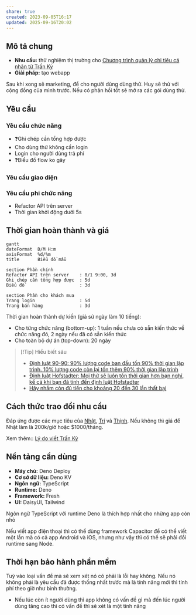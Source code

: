 ```yaml
---
share: true
created: 2023-09-05T16:17
updated: 2025-09-16T20:02
---
```

## Mô tả chung
- **Nhu cầu:** thử nghiệm thị trường cho [Chương trình quản lý chi tiêu cá nhân từ Trấn Kỳ](../../../../%F0%9F%93%9CT%C3%A0i%20nguy%C3%AAn/Ch%E1%BB%8Dn%20s%E1%BA%A3n%20ph%E1%BA%A9m%20ph%C3%B9%20h%E1%BB%A3p/Ch%C6%B0%C6%A1ng%20tr%C3%ACnh%20qu%E1%BA%A3n%20l%C3%BD%20ti%E1%BB%81n/5%20T%C3%AAn%20ch%C6%B0%C6%A1ng%20tr%C3%ACnh/App%20qu%E1%BA%A3n%20l%C3%BD%20chi%20ti%C3%AAu/Ch%C6%B0%C6%A1ng%20tr%C3%ACnh%20qu%E1%BA%A3n%20l%C3%BD%20chi%20ti%C3%AAu%20c%C3%A1%20nh%C3%A2n%20t%E1%BB%AB%20Tr%E1%BA%A5n%20K%E1%BB%B3.md)
- **Giải pháp:** tạo webapp 

Sau khi xong sẽ marketing, để cho người dùng dùng thử. Huy sẽ thử với cộng đồng của mình trước. Nếu có phản hồi tốt sẽ mở ra các gói dùng thử.

## Yêu cầu
### Yêu cầu chức năng
- ❓Ghi chép cần tổng hợp được
- Cho dùng thử không cần login
- Login cho người dùng trả phí
- ❓Biểu đồ flow ko gãy

### Yêu cầu giao diện 

### Yêu cầu phi chức năng
- Refactor API trên server
- Thời gian khởi động dưới 5s

## Thời gian hoàn thành và giá
```mermaid
gantt
dateFormat  D/M H:m
axisFormat  %d/%m
title       Biểu đồ mẫu

section Phần chính
Refactor API trên server    : 8/1 9:00, 3d
Ghi chép cần tổng hợp được  : 5d 
Biểu đồ                     : 3d

section Phần cho khách mua
Trang login                 : 5d 
Trang bán hàng              : 3d
```
Thời gian hoàn thành dự kiến (giả sử ngày làm 10 tiếng): 
- Cho từng chức năng (bottom-up): 1 tuần nếu chưa có sẵn kiến thức về chức năng đó, 2 ngày nếu đã có sẵn kiến thức
- Cho toàn bộ dự án (top-down): 20 ngày

> [!Tip] Hiểu biết sâu
> - [Định luật 90-90: 90% lượng code ban đầu tốn 90% thời gian lập trình. 10% lượng code còn lại tốn thêm 90% thời gian lập trình]() 
> - [Định luật Hofstadter: Mọi thứ sẽ luôn tốn thời gian hơn bạn nghĩ, kể cả khi bạn đã tính đến định luật Hofstadter]()
> - [Hãy nhắm còn đủ tiền cho khoảng 20 đến 30 lần thất bại]()
 
## Cách thức trao đổi nhu cầu
Đáp ứng được các mục tiêu của [Nhật](../C%C5%A9/4%20Th%C3%A0nh%20ph%E1%BA%A9m/%C4%90%E1%BB%99i%20ng%C5%A9/Nh%E1%BA%ADt.md), [Trí](%F0%9F%93%90D%E1%BB%B1%20%C3%A1n/Gi%C3%BAp%20nhau%20tho%C3%A1t%20n%E1%BB%A3/Kh%C3%A1ch%20h%C3%A0ng/Kendy/Kendy%20c%E1%BA%A7n%20g%C3%AC.md) và [Thịnh](../C%C5%A9/4%20Th%C3%A0nh%20ph%E1%BA%A9m/%C4%90%E1%BB%99i%20ng%C5%A9/Th%E1%BB%8Bnh.md). Nếu không thì giá để Nhật làm là 200k/giờ hoặc $1000/tháng.

Xem thêm:: [Lý do viết Trấn Kỳ](../C%C5%A9/9%20Blog/L%C3%BD%20do%20vi%E1%BA%BFt%20Tr%E1%BA%A5n%20K%E1%BB%B3.md)

## Nền tảng cần dùng
- **Máy chủ:** Deno Deploy
- **Cơ sở dữ liệu:** Deno KV
- **Ngôn ngữ:** TypeScript
- **Runtime:** Deno
- **Framework:** Fresh
- **UI:** DaisyUI, Tailwind 

Ngôn ngữ TypeScript với runtime Deno là thích hợp nhất cho những app còn nhỏ

Nếu viết app điện thoại thì có thể dùng framework Capacitor để có thể viết một lần mà có cả app Android và iOS, nhưng như vậy thì có thể sẽ phải đổi runtime sang Node. 

## Thời hạn bảo hành phần mềm
Tuỳ vào loại vấn đề mà sẽ xem xét nó có phải là lỗi hay không. Nếu nó không phải là yêu cầu đã được thống nhất trước mà là tính năng mới thì tính phí theo giờ như bình thường.
- Nếu lúc còn ít người dùng thì app không có vấn đề gì mà đến lúc người dùng tăng cao thì có vấn đề thì sẽ xét là một tính năng
